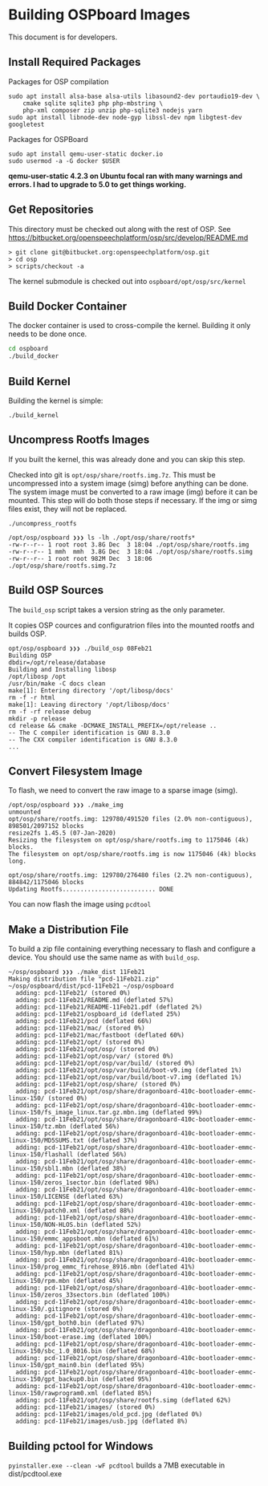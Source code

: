 # Building OSPboard Images

This document is for developers.

## Install Required Packages

Packages for OSP compilation

```
sudo apt install alsa-base alsa-utils libasound2-dev portaudio19-dev \
    cmake sqlite sqlite3 php php-mbstring \
    php-xml composer zip unzip php-sqlite3 nodejs yarn
sudo apt install libnode-dev node-gyp libssl-dev npm libgtest-dev googletest
```

Packages for OSPBoard
```
sudo apt install qemu-user-static docker.io
sudo usermod -a -G docker $USER
```

**qemu-user-static 4.2.3 on Ubuntu focal ran with many warnings and errors.  I had to upgrade
to 5.0 to get things working.**

## Get Repositories

This directory must be checked out along with the rest of OSP.
See https://bitbucket.org/openspeechplatform/osp/src/develop/README.md

```
> git clone git@bitbucket.org:openspeechplatform/osp.git
> cd osp
> scripts/checkout -a
```

The kernel submodule is checked out into `ospboard/opt/osp/src/kernel`

## Build Docker Container

The docker container is used to cross-compile the kernel.  Building it only needs to be done once.

```bash
cd ospboard
./build_docker
```

## Build Kernel

Building the kernel is simple:

```
./build_kernel
```

## Uncompress Rootfs Images

If you built the kernel, this was already done and you can skip this step.

Checked into git is `opt/osp/share/rootfs.img.7z`.  This must be
uncompressed into a system image (simg) before anything can be done.  The system image must be converted to a raw image (img) before it can be mounted.  This step will do both those steps if necessary.  If the img or simg files exist, they will not be replaced.

```
./uncompress_rootfs
```

```
/opt/osp/ospboard ❯❯❯ ls -lh ./opt/osp/share/rootfs*
-rw-r--r-- 1 root root 3.8G Dec  3 18:04 ./opt/osp/share/rootfs.img
-rw-r--r-- 1 mmh  mmh  3.8G Dec  3 18:04 ./opt/osp/share/rootfs.simg
-rw-r--r-- 1 root root 982M Dec  3 18:06 ./opt/osp/share/rootfs.simg.7z
```


## Build OSP Sources

The `build_osp` script takes a version string as the only parameter.

It copies OSP cources and configuratrion files into the mounted
rootfs and builds OSP.

```
opt/osp/ospboard ❯❯❯ ./build_osp 08Feb21
Building OSP
dbdir=/opt/release/database
Building and Installing libosp
/opt/libosp /opt
/usr/bin/make -C docs clean
make[1]: Entering directory '/opt/libosp/docs'
rm -f -r html
make[1]: Leaving directory '/opt/libosp/docs'
rm -f -rf release debug
mkdir -p release
cd release && cmake -DCMAKE_INSTALL_PREFIX=/opt/release ..
-- The C compiler identification is GNU 8.3.0
-- The CXX compiler identification is GNU 8.3.0
...
```

## Convert Filesystem Image

To flash, we need to convert the raw image to a sparse image (simg).  

```
/opt/osp/ospboard ❯❯❯ ./make_img
unmounted
opt/osp/share/rootfs.img: 129780/491520 files (2.0% non-contiguous), 898501/2097152 blocks
resize2fs 1.45.5 (07-Jan-2020)
Resizing the filesystem on opt/osp/share/rootfs.img to 1175046 (4k) blocks.
The filesystem on opt/osp/share/rootfs.img is now 1175046 (4k) blocks long.

opt/osp/share/rootfs.img: 129780/276480 files (2.2% non-contiguous), 884842/1175046 blocks
Updating Rootfs.......................... DONE
```

You can now flash the image using `pcdtool`

## Make a Distribution File

To build a zip file containing everything necessary to flash and configure a device.
You should use the same name as with `build_osp`.
```
~/osp/ospboard ❯❯❯ ./make_dist 11Feb21
Making distribution file "pcd-11Feb21.zip"
~/osp/ospboard/dist/pcd-11Feb21 ~/osp/ospboard
  adding: pcd-11Feb21/ (stored 0%)
  adding: pcd-11Feb21/README.md (deflated 57%)
  adding: pcd-11Feb21/README-11Feb21.pdf (deflated 2%)
  adding: pcd-11Feb21/ospboard_id (deflated 25%)
  adding: pcd-11Feb21/pcd (deflated 66%)
  adding: pcd-11Feb21/mac/ (stored 0%)
  adding: pcd-11Feb21/mac/fastboot (deflated 60%)
  adding: pcd-11Feb21/opt/ (stored 0%)
  adding: pcd-11Feb21/opt/osp/ (stored 0%)
  adding: pcd-11Feb21/opt/osp/var/ (stored 0%)
  adding: pcd-11Feb21/opt/osp/var/build/ (stored 0%)
  adding: pcd-11Feb21/opt/osp/var/build/boot-v9.img (deflated 1%)
  adding: pcd-11Feb21/opt/osp/var/build/boot-v7.img (deflated 1%)
  adding: pcd-11Feb21/opt/osp/share/ (stored 0%)
  adding: pcd-11Feb21/opt/osp/share/dragonboard-410c-bootloader-emmc-linux-150/ (stored 0%)
  adding: pcd-11Feb21/opt/osp/share/dragonboard-410c-bootloader-emmc-linux-150/fs_image_linux.tar.gz.mbn.img (deflated 99%)
  adding: pcd-11Feb21/opt/osp/share/dragonboard-410c-bootloader-emmc-linux-150/tz.mbn (deflated 56%)
  adding: pcd-11Feb21/opt/osp/share/dragonboard-410c-bootloader-emmc-linux-150/MD5SUMS.txt (deflated 37%)
  adding: pcd-11Feb21/opt/osp/share/dragonboard-410c-bootloader-emmc-linux-150/flashall (deflated 56%)
  adding: pcd-11Feb21/opt/osp/share/dragonboard-410c-bootloader-emmc-linux-150/sbl1.mbn (deflated 38%)
  adding: pcd-11Feb21/opt/osp/share/dragonboard-410c-bootloader-emmc-linux-150/zeros_1sector.bin (deflated 98%)
  adding: pcd-11Feb21/opt/osp/share/dragonboard-410c-bootloader-emmc-linux-150/LICENSE (deflated 63%)
  adding: pcd-11Feb21/opt/osp/share/dragonboard-410c-bootloader-emmc-linux-150/patch0.xml (deflated 88%)
  adding: pcd-11Feb21/opt/osp/share/dragonboard-410c-bootloader-emmc-linux-150/NON-HLOS.bin (deflated 52%)
  adding: pcd-11Feb21/opt/osp/share/dragonboard-410c-bootloader-emmc-linux-150/emmc_appsboot.mbn (deflated 61%)
  adding: pcd-11Feb21/opt/osp/share/dragonboard-410c-bootloader-emmc-linux-150/hyp.mbn (deflated 81%)
  adding: pcd-11Feb21/opt/osp/share/dragonboard-410c-bootloader-emmc-linux-150/prog_emmc_firehose_8916.mbn (deflated 41%)
  adding: pcd-11Feb21/opt/osp/share/dragonboard-410c-bootloader-emmc-linux-150/rpm.mbn (deflated 45%)
  adding: pcd-11Feb21/opt/osp/share/dragonboard-410c-bootloader-emmc-linux-150/zeros_33sectors.bin (deflated 100%)
  adding: pcd-11Feb21/opt/osp/share/dragonboard-410c-bootloader-emmc-linux-150/.gitignore (stored 0%)
  adding: pcd-11Feb21/opt/osp/share/dragonboard-410c-bootloader-emmc-linux-150/gpt_both0.bin (deflated 97%)
  adding: pcd-11Feb21/opt/osp/share/dragonboard-410c-bootloader-emmc-linux-150/boot-erase.img (deflated 100%)
  adding: pcd-11Feb21/opt/osp/share/dragonboard-410c-bootloader-emmc-linux-150/sbc_1.0_8016.bin (deflated 68%)
  adding: pcd-11Feb21/opt/osp/share/dragonboard-410c-bootloader-emmc-linux-150/gpt_main0.bin (deflated 95%)
  adding: pcd-11Feb21/opt/osp/share/dragonboard-410c-bootloader-emmc-linux-150/gpt_backup0.bin (deflated 95%)
  adding: pcd-11Feb21/opt/osp/share/dragonboard-410c-bootloader-emmc-linux-150/rawprogram0.xml (deflated 85%)
  adding: pcd-11Feb21/opt/osp/share/rootfs.simg (deflated 62%)
  adding: pcd-11Feb21/images/ (stored 0%)
  adding: pcd-11Feb21/images/old_pcd.jpg (deflated 0%)
  adding: pcd-11Feb21/images/usb.jpg (deflated 8%)

```

## Building pctool for Windows

`pyinstaller.exe --clean -wF pcdtool` builds a 7MB executable in dist/pcdtool.exe
